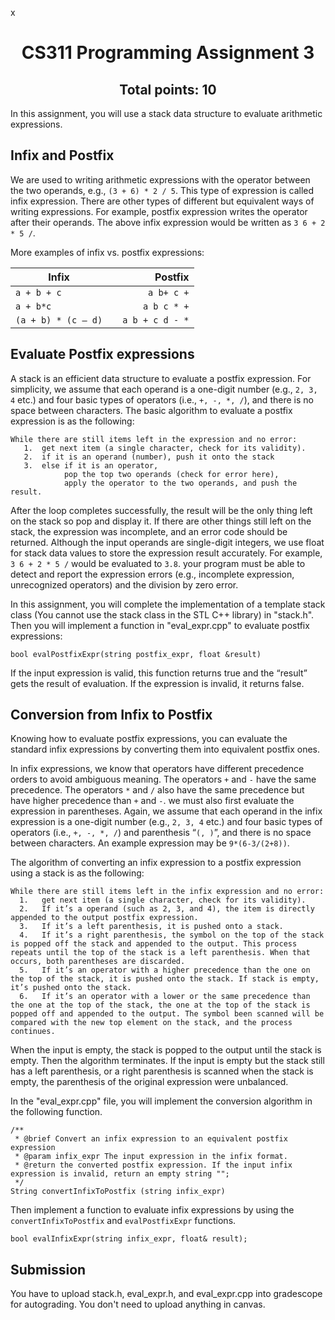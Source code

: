x<h1 align="center">CS311 Programming Assignment 3 </h1>
<h2 align="center">Total points: 10</h2>

In this assignment, you will use a stack data structure to evaluate arithmetic expressions.

## Infix and Postfix
We are used to writing arithmetic expressions with the operator between the two operands, e.g., `(3 + 6) * 2 / 5`. This type of expression is called infix expression. There are other types of different but equivalent ways of writing expressions. For example, postfix expression writes the operator after their operands. The above infix expression would be written as `3 6 + 2 * 5 /`.

More examples of infix vs. postfix expressions:

| Infix              ||  Postfix    |
| ------------------ |---|-------------------:|
| `a + b + c`        || `a b+ c +` |
|`a + b*c	`        || `a b c * +`|
|`(a + b) * (c – d)` || `a b + c d - *`|

## Evaluate Postfix expressions
A stack is an efficient data structure to evaluate a postfix expression. For simplicity, we assume that each operand is a one-digit number (e.g., `2, 3, 4` etc.) and four basic types of operators (i.e., `+, -, *, /`), and there is no space between characters. The basic algorithm to evaluate a postfix expression is as the following:
```
While there are still items left in the expression and no error:  
   1.  get next item (a single character, check for its validity).  
   2.  if it is an operand (number), push it onto the stack
   3.  else if it is an operator,
        	pop the top two operands (check for error here), 
          	apply the operator to the two operands, and push the result.
```
After the loop completes successfully, the result will be the only thing left on the stack so pop and display it. If there are other things still left on the stack, the expression was incomplete, and an error code should be returned. Although the input operands are single-digit integers, we use float for stack data values to store the expression result accurately. For example, `3 6 + 2 * 5 /` would be evaluated to `3.8`. your program must be able to detect and report the expression errors (e.g., incomplete expression, unrecognized operators) and the division by zero error.

In this assignment, you will complete the implementation of a template stack class (You cannot use the stack class in the STL C++ library) in "stack.h". Then you will implement a function in "eval_expr.cpp" to evaluate postfix expressions:
```
bool evalPostfixExpr(string postfix_expr, float &result)
```
If the input expression is valid, this function returns true and the “result” gets the result of evaluation. If the expression is invalid, it returns false.  

## Conversion from Infix to Postfix
Knowing how to evaluate postfix expressions, you can evaluate the standard infix expressions by converting them into equivalent postfix ones. 

In infix expressions, we know that operators have different precedence orders to avoid ambiguous meaning. The operators `+` and `-` have the same precedence. The operators `*` and  `/` also have the same precedence but have higher precedence than `+` and `-`. we must also first evaluate the expression in parentheses. Again, we assume that each operand in the infix expression is a one-digit number (e.g., `2, 3, 4` etc.) and four basic types of operators (i.e., `+, -, *, /`) and parenthesis “`(, )`”, and there is no space between characters. An example expression may be `9*(6-3/(2+8))`.

 The algorithm of converting an infix expression to a postfix expression using a stack is as the following:
 ```
 While there are still items left in the infix expression and no error:  
   1.	get next item (a single character, check for its validity). 
   2.	If it’s a operand (such as 2, 3, and 4), the item is directly appended to the output postfix expression.
   3.	If it’s a left parenthesis, it is pushed onto a stack.
   4.	If it’s a right parenthesis, the symbol on the top of the stack is popped off the stack and appended to the output. This process repeats until the top of the stack is a left parenthesis. When that occurs, both parentheses are discarded. 
   5.	If it’s an operator with a higher precedence than the one on the top of the stack, it is pushed onto the stack. If stack is empty, it’s pushed onto the stack.
   6.	If it’s an operator with a lower or the same precedence than the one at the top of the stack, the one at the top of the stack is popped off and appended to the output. The symbol been scanned will be compared with the new top element on the stack, and the process continues.
```
When the input is empty, the stack is popped to the output until the stack is empty. Then the algorithm terminates.
If the input is empty but the stack still has a left parenthesis, or a right parenthesis is scanned when the stack is empty, the parenthesis of the original expression were unbalanced.

In the "eval_expr.cpp" file, you will implement the conversion algorithm in the following function. 
```
/**
 * @brief Convert an infix expression to an equivalent postfix expression
 * @param infix_expr The input expression in the infix format.
 * @return the converted postfix expression. If the input infix expression is invalid, return an empty string "";
 */
String convertInfixToPostfix (string infix_expr)
```
Then implement a function to evaluate infix expressions by using the `convertInfixToPostfix` and `evalPostfixExpr` functions.
```
bool evalInfixExpr(string infix_expr, float& result);
```
## Submission
You have to upload stack.h, eval_expr.h, and eval_expr.cpp into gradescope for autograding. You don't need to upload anything in canvas.  
